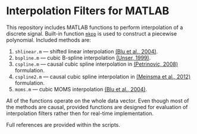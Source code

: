# Interpolation Filters for MATLAB

This repository includes MATLAB functions to perform interpolation of a discrete signal. Built-in function [`mkpp`](https://www.mathworks.com/help/matlab/ref/mkpp.html) is used to construct a piecewise polynomial. Included methods are:
1. `shlinear.m` — shifted linear interpolation [(Blu et al., 2004)](https://doi.org/10.1109/TIP.2004.826093).
2. `bspline.m` — cubic B-spline interpolation [(Unser, 1999)](https://doi.org/10.1109/79.799930).
3. `cspline.m` — causal cubic spline interpolation in [(Petrinovic, 2008)](https://doi.org/10.1109/TSP.2008.929133) formulation.
4. `cspline2.m` — causal cubic spline interpolation in [(Meinsma et al., 2012)](https://doi.org/10.1109/TSP.2012.2185228) formulation.
5. `moms.m` — cubic MOMS interpolation [(Blu et al., 2004)](https://ieeexplore.ieee.org/document/7079929).

All of the functions operate on the whole data vector. Even though most of the methods are causal, provided functions are designed for evaluation of interpolation filters rather then for real-time implementation.  

Full references are provided within the scripts.

